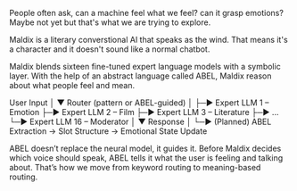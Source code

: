 People often ask, can a machine feel what we feel? can it grasp emotions?
Maybe not yet but that's what we are trying to explore. 

Maldix is a literary converstional AI that speaks as the wind. 
That means it's a character and it doesn't sound like a normal chatbot. 

Maldix blends sixteen fine-tuned expert language models with a symbolic layer.
With the help of an abstract language called ABEL, Maldix reason about what people feel and mean.

User Input
   │
   ▼
Router (pattern or ABEL-guided)
   │
   ├─► Expert LLM 1 – Emotion
   ├─► Expert LLM 2 – Film
   ├─► Expert LLM 3 – Literature
   ├─► ...
   └─► Expert LLM 16 – Moderator
   │
   ▼
Response
   │
   └─► (Planned) ABEL Extraction → Slot Structure → Emotional State Update


ABEL doesn’t replace the neural model, it guides it.
Before Maldix decides which voice should speak, ABEL tells it what the user is feeling and talking about.
That’s how we move from keyword routing to meaning-based routing.
